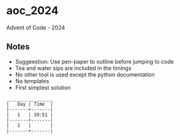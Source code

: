 # aoc_2024
Advent of Code - 2024

## Notes
- Suggeestion: Use pen-paper to outline before jumping to code
- Tea and water sips are included in the timings
- No other tool is used except the python documentation
- No templates
- First simplest solution


```
_________________
|   Day | Time  |
|-------+-------|
|   1   | 39:51 |
|-------+-------|
|   2   |       |
|-------+-------|

```